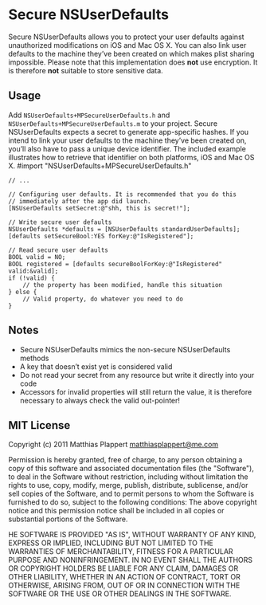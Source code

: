 # Secure NSUserDefaults
Secure NSUserDefaults allows you to protect your user defaults against unauthorized modifications on iOS and Mac OS X. You can also link user defaults to the machine they’ve been created on which makes plist sharing impossible. Please note that this implementation does **not** use encryption. It is therefore **not** suitable to store sensitive data.

## Usage
Add `NSUserDefaults+MPSecureUserDefaults.h` and `NSUserDefaults+MPSecureUserDefaults.m` to your project. Secure NSUserDefaults expects a secret to generate app-specific hashes. If you intend to link your user defaults to the machine they’ve been created on, you’ll also have to pass a unique device identifier. The included example illustrates how to retrieve that identifier on both platforms, iOS and Mac OS X.
    #import "NSUserDefaults+MPSecureUserDefaults.h"
    
    // ...
    
    // Configuring user defaults. It is recommended that you do this
    // immediately after the app did launch.
    [NSUserDefaults setSecret:@"shh, this is secret!"];

    // Write secure user defaults
	NSUserDefaults *defaults = [NSUserDefaults standardUserDefaults];
    [defaults setSecureBool:YES forKey:@"IsRegistered"];
    
    // Read secure user defaults
    BOOL valid = NO;
    BOOL registered = [defaults secureBoolForKey:@"IsRegistered" valid:&valid];
    if (!valid) {
	    // the property has been modified, handle this situation
    } else {
	    // Valid property, do whatever you need to do
    }

## Notes
* Secure NSUserDefaults mimics the non-secure NSUserDefaults methods
* A key that doesn’t exist yet is considered valid
* Do not read your secret from any resource but write it directly into your code
* Accessors for invalid properties will still return the value, it is therefore necessary to always check the valid out-pointer!

## MIT License
Copyright (c) 2011 Matthias Plappert <matthiasplappert@me.com>

Permission is hereby granted, free of charge, to any person obtaining a copy of this software and associated documentation files (the "Software"), to deal in the Software without restriction, including without limitation the rights to use, copy, modify, merge, publish, distribute, sublicense, and/or sell copies of the Software, and to permit persons to whom the Software is furnished to do so, subject to the following conditions: The above copyright notice and this permission notice shall be included in all copies or substantial portions of the Software.

HE SOFTWARE IS PROVIDED "AS IS", WITHOUT WARRANTY OF ANY KIND, EXPRESS OR IMPLIED, INCLUDING BUT NOT LIMITED TO THE WARRANTIES OF MERCHANTABILITY, FITNESS FOR A PARTICULAR PURPOSE AND NONINFRINGEMENT. IN NO EVENT SHALL THE AUTHORS OR COPYRIGHT HOLDERS BE LIABLE FOR ANY CLAIM, DAMAGES OR OTHER LIABILITY, WHETHER IN AN ACTION OF CONTRACT, TORT OR OTHERWISE, ARISING FROM, OUT OF OR IN CONNECTION WITH THE SOFTWARE OR THE USE OR OTHER DEALINGS IN THE SOFTWARE.